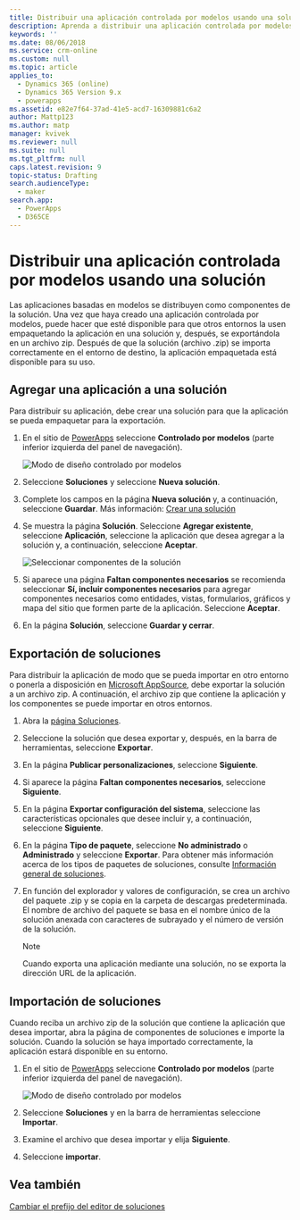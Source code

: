 ```yaml
---
title: Distribuir una aplicación controlada por modelos usando una solución | MicrosoftDocs
description: Aprenda a distribuir una aplicación controlada por modelos usando soluciones
keywords: ''
ms.date: 08/06/2018
ms.service: crm-online
ms.custom: null
ms.topic: article
applies_to:
  - Dynamics 365 (online)
  - Dynamics 365 Version 9.x
  - powerapps
ms.assetid: e82e7f64-37ad-41e5-acd7-16309881c6a2
author: Mattp123
ms.author: matp
manager: kvivek
ms.reviewer: null
ms.suite: null
ms.tgt_pltfrm: null
caps.latest.revision: 9
topic-status: Drafting
search.audienceType:
  - maker
search.app:
  - PowerApps
  - D365CE
---
```


# <a name="distribute-a-model-driven-app-using-a-solution"></a>Distribuir una aplicación controlada por modelos usando una solución

Las aplicaciones basadas en modelos se distribuyen como componentes de la solución. Una vez que haya creado una aplicación controlada por modelos, puede hacer que esté disponible para que otros entornos la usen empaquetando la aplicación en una solución y, después, se exportándola en un archivo zip. Después de que la solución (archivo .zip) se importa correctamente en el entorno de destino, la aplicación empaquetada está disponible para su uso. 
  
## <a name="add-an-app-to-a-solution"></a>Agregar una aplicación a una solución
Para distribuir su aplicación, debe crear una solución para que la aplicación se pueda empaquetar para la exportación.

1. En el sitio de [PowerApps](https://web.powerapps.com/?utm_source=padocs&utm_medium=linkinadoc&utm_campaign=referralsfromdoc) seleccione **Controlado por modelos** (parte inferior izquierda del panel de navegación).  

    ![Modo de diseño controlado por modelos](media/model-driven-switch.png)

2. Seleccione **Soluciones** y seleccione **Nueva solución**.
3. Complete los campos en la página **Nueva solución** y, a continuación, seleccione **Guardar**. Más información: [Crear una solución](../common-data-service/create-solution.md)
4. Se muestra la página **Solución**. Seleccione **Agregar existente**, seleccione **Aplicación**, seleccione la aplicación que desea agregar a la solución y, a continuación, seleccione **Aceptar**. 

    ![Seleccionar componentes de la solución](media/select-solution-components.png)

5. Si aparece una página **Faltan componentes necesarios** se recomienda seleccionar **Sí, incluir componentes necesarios** para agregar componentes necesarios como entidades, vistas, formularios, gráficos y mapa del sitio que formen parte de la aplicación. Seleccione **Aceptar**.
6. En la página **Solución**, seleccione **Guardar y cerrar**.

## <a name="export-a-solution"></a>Exportación de soluciones
Para distribuir la aplicación de modo que se pueda importar en otro entorno o ponerla a disposición en [Microsoft AppSource](https://appsource.microsoft.com/), debe exportar la solución a un archivo zip. A continuación, el archivo zip que contiene la aplicación y los componentes se puede importar en otros entornos.

1. Abra la [página Soluciones](advanced-navigation.md#solutions). 
2. Seleccione la solución que desea exportar y, después, en la barra de herramientas, seleccione **Exportar**. 
3. En la página **Publicar personalizaciones**, seleccione **Siguiente**.
4. Si aparece la página **Faltan componentes necesarios**, seleccione **Siguiente**. 
5. En la página **Exportar configuración del sistema**, seleccione las características opcionales que desee incluir y, a continuación, seleccione **Siguiente**. 
6. En la página **Tipo de paquete**, seleccione **No administrado** o **Administrado** y seleccione **Exportar**. Para obtener más información acerca de los tipos de paquetes de soluciones, consulte [Información general de soluciones](../common-data-service/solutions-overview.md).
7. En función del explorador y valores de configuración, se crea un archivo del paquete .zip y se copia en la carpeta de descargas predeterminada. El nombre de archivo del paquete se basa en el nombre único de la solución anexada con caracteres de subrayado y el número de versión de la solución.

    > [!NOTE]
    > Cuando exporta una aplicación mediante una solución, no se exporta la dirección URL de la aplicación.
  
## <a name="import-a-solution"></a>Importación de soluciones  
Cuando reciba un archivo zip de la solución que contiene la aplicación que desea importar, abra la página de componentes de soluciones e importe la solución. Cuando la solución se haya importado correctamente, la aplicación estará disponible en su entorno.

1. En el sitio de [PowerApps](https://web.powerapps.com/?utm_source=padocs&utm_medium=linkinadoc&utm_campaign=referralsfromdoc) seleccione **Controlado por modelos** (parte inferior izquierda del panel de navegación).  

    ![Modo de diseño controlado por modelos](media/model-driven-switch.png)

2. Seleccione **Soluciones** y en la barra de herramientas seleccione **Importar**.
3. Examine el archivo que desea importar y elija **Siguiente**.
4. Seleccione **importar**.

## <a name="see-also"></a>Vea también
[Cambiar el prefijo del editor de soluciones](../common-data-service/change-solution-publisher-prefix.md)
